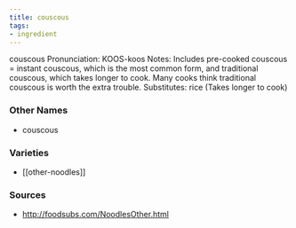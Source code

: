 ```yaml
---
title: couscous
tags:
- ingredient
---
```

couscous Pronunciation: KOOS-koos Notes: Includes pre-cooked couscous = instant couscous, which is the most common form, and traditional couscous, which takes longer to cook. Many cooks think traditional couscous is worth the extra trouble. Substitutes: rice (Takes longer to cook)

### Other Names

* couscous

### Varieties

* [[other-noodles]]

### Sources
* http://foodsubs.com/NoodlesOther.html
